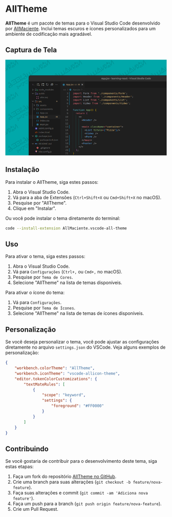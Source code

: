 # AllTheme

**AllTheme** é um pacote de temas para o Visual Studio Code desenvolvido por [AllMaciente](https://github.com/AllMaciente). Inclui temas escuros e ícones personalizados para um ambiente de codificação mais agradável.

## Captura de Tela


![Captura de Tela](./imgs/image.png)  
## Instalação

Para instalar o AllTheme, siga estes passos:

1. Abra o Visual Studio Code.
2. Vá para a aba de Extensões (`Ctrl+Shift+X` ou `Cmd+Shift+X` no macOS).
3. Pesquise por "AllTheme".
4. Clique em "Instalar".

Ou você pode instalar o tema diretamente do terminal:

```bash
code --install-extension AllMaciente.vscode-all-theme
```

## Uso

Para ativar o tema, siga estes passos:

1. Abra o Visual Studio Code.
2. Vá para `Configurações` (`Ctrl+,` ou `Cmd+,` no macOS).
3. Pesquise por `Tema de Cores`.
4. Selecione "AllTheme" na lista de temas disponíveis.

Para ativar o ícone do tema:

1. Vá para `Configurações`.
2. Pesquise por `Tema de Ícones`.
3. Selecione "AllTheme" na lista de temas de ícones disponíveis.

## Personalização

Se você deseja personalizar o tema, você pode ajustar as configurações diretamente no arquivo `settings.json` do VSCode. Veja alguns exemplos de personalização:

```json
{
    "workbench.colorTheme": "AllTheme",
    "workbench.iconTheme": "vscode-allicon-theme",
    "editor.tokenColorCustomizations": {
        "textMateRules": [
            {
                "scope": "keyword",
                "settings": {
                    "foreground": "#FF0000"
                }
            }
        ]
    }
}
```

## Contribuindo

Se você gostaria de contribuir para o desenvolvimento deste tema, siga estas etapas:

1. Faça um fork do repositório [AllTheme no GitHub](https://github.com/AllMaciente/AllTheme.git).
2. Crie uma branch para suas alterações (`git checkout -b feature/nova-feature`).
3. Faça suas alterações e commit (`git commit -am 'Adiciona nova feature'`).
4. Faça um push para a branch (`git push origin feature/nova-feature`).
5. Crie um Pull Request.

